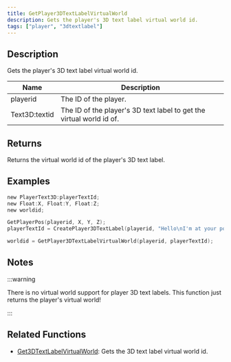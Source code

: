 ```yaml
---
title: GetPlayer3DTextLabelVirtualWorld
description: Gets the player's 3D text label virtual world id.
tags: ["player", "3dtextlabel"]
---
```


<VersionWarn version='omp v1.1.0.2612' />

## Description

Gets the player's 3D text label virtual world id.

| Name      | Description                                                               |
| --------- | ------------------------------------------------------------------------- |
| playerid | The ID of the player.  |
| Text3D:textid | The ID of the player's 3D text label to get the virtual world id of. |

## Returns

Returns the virtual world id of the player's 3D text label.

## Examples

```c
new PlayerText3D:playerTextId;
new Float:X, Float:Y, Float:Z;
new worldid;

GetPlayerPos(playerid, X, Y, Z);
playerTextId = CreatePlayer3DTextLabel(playerid, "Hello\nI'm at your position", 0x008080FF, X, Y, Z, 40.0);

worldid = GetPlayer3DTextLabelVirtualWorld(playerid, playerTextId);
```

## Notes

:::warning

There is no virtual world support for player 3D text labels.
This function just returns the player's virtual world!

:::

## Related Functions

- [Get3DTextLabelVirtualWorld](Get3DTextLabelVirtualWorld): Gets the 3D text label virtual world id.
